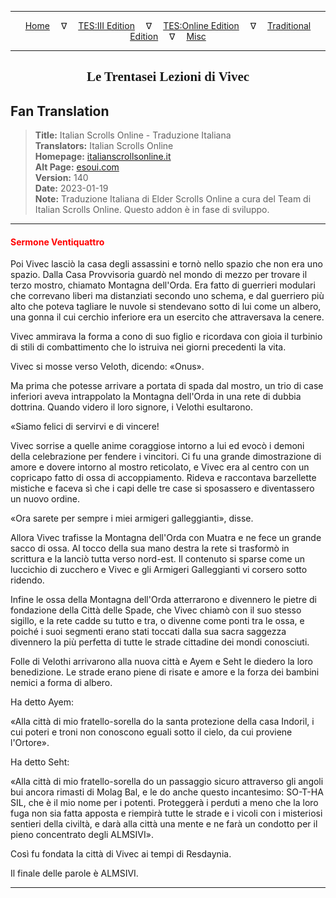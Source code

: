 
---

<!-- Jekyll Page Links -->

<center>
<a href="../../../../../index.html">Home</a>
&emsp;&nabla;&emsp;
<a href="../../../../index-tes3.html">TES:III Edition</a>
&emsp;&nabla;&emsp;
<a href="../../../../index-teso.html">TES:Online Edition</a>
&emsp;&nabla;&emsp;
<a href="../../../../index-traditional.html">Traditional Edition</a>
&emsp;&nabla;&emsp;
<a href="../../../../index-misc.html">Misc</a>
</center>

<!-- Markdown Body Below: -->

---

<center>
<h2><span style="font-family:Georgia">Le Trentasei Lezioni di Vivec</span></h2>
</center>

## Fan Translation

> __Title:__ Italian Scrolls Online - Traduzione Italiana\
> __Translators:__ Italian Scrolls Online\
> __Homepage:__ [italianscrollsonline.it][1]\
> __Alt Page:__ [esoui.com][2]\
> __Version:__ 140\
> __Date:__ 2023-01-19\
> __Note:__ Traduzione Italiana di Elder Scrolls Online a cura del Team di Italian Scrolls Online. Questo addon è in fase di sviluppo.

[1]: http://italianscrollsonline.it/
[2]: https://www.esoui.com/downloads/info2854-ItalianScrollsOnline-TraduzioneItaliana.html

---

#### <span style="color:red">Sermone Ventiquattro</span>

Poi Vivec lasciò la casa degli assassini e tornò nello spazio che non era uno spazio. Dalla Casa Provvisoria guardò nel mondo di mezzo per trovare il terzo mostro, chiamato Montagna dell'Orda. Era fatto di guerrieri modulari che correvano liberi ma distanziati secondo uno schema, e dal guerriero più alto che poteva tagliare le nuvole si stendevano sotto di lui come un albero, una gonna il cui cerchio inferiore era un esercito che attraversava la cenere.

Vivec ammirava la forma a cono di suo figlio e ricordava con gioia il turbinio di stili di combattimento che lo istruiva nei giorni precedenti la vita.

Vivec si mosse verso Veloth, dicendo: «Onus».

Ma prima che potesse arrivare a portata di spada dal mostro, un trio di case inferiori aveva intrappolato la Montagna dell'Orda in una rete di dubbia dottrina. Quando videro il loro signore, i Velothi esultarono.

«Siamo felici di servirvi e di vincere!

Vivec sorrise a quelle anime coraggiose intorno a lui ed evocò i demoni della celebrazione per fendere i vincitori. Ci fu una grande dimostrazione di amore e dovere intorno al mostro reticolato, e Vivec era al centro con un copricapo fatto di ossa di accoppiamento. Rideva e raccontava barzellette mistiche e faceva sì che i capi delle tre case si sposassero e diventassero un nuovo ordine.

«Ora sarete per sempre i miei armigeri galleggianti», disse.

Allora Vivec trafisse la Montagna dell'Orda con Muatra e ne fece un grande sacco di ossa. Al tocco della sua mano destra la rete si trasformò in scrittura e la lanciò tutta verso nord-est. Il contenuto si sparse come un luccichio di zucchero e Vivec e gli Armigeri Galleggianti vi corsero sotto ridendo.

Infine le ossa della Montagna dell'Orda atterrarono e divennero le pietre di fondazione della Città delle Spade, che Vivec chiamò con il suo stesso sigillo, e la rete cadde su tutto e tra, o divenne come ponti tra le ossa, e poiché i suoi segmenti erano stati toccati dalla sua sacra saggezza divennero la più perfetta di tutte le strade cittadine dei mondi conosciuti.

Folle di Velothi arrivarono alla nuova città e Ayem e Seht le diedero la loro benedizione. Le strade erano piene di risate e amore e la forza dei bambini nemici a forma di albero.

Ha detto Ayem:

«Alla città di mio fratello-sorella do la santa protezione della casa Indoril, i cui poteri e troni non conoscono eguali sotto il cielo, da cui proviene l'Ortore».

Ha detto Seht:

«Alla città di mio fratello-sorella do un passaggio sicuro attraverso gli angoli bui ancora rimasti di Molag Bal, e le do anche questo incantesimo: SO-T-HA SIL, che è il mio nome per i potenti. Proteggerà i perduti a meno che la loro fuga non sia fatta apposta e riempirà tutte le strade e i vicoli con i misteriosi sentieri della civiltà, e darà alla città una mente e ne farà un condotto per il pieno concentrato degli ALMSIVI».

Così fu fondata la città di Vivec ai tempi di Resdaynia.

Il finale delle parole è ALMSIVI.

---
